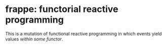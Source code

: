 # frappe: functorial reactive programming

This is a mutation of functional reactive programming in which events yield
values *within some functor*.
